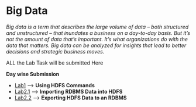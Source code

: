 # Big Data
*Big data is a term that describes the large volume of data – both structured and unstructured – that inundates a business on a day-to-day basis. But it’s not the amount of data that’s important. It’s what organizations do with the data that matters. Big data can be analyzed for insights that lead to better decisions and strategic business moves.*

ALL the Lab Task will be submitted Here

**Day wise Submission**
* [Lab1](https://github.com/nileshsingal/BigData/blob/master/Lab1/Day1.md) --> **Using HDFS Commands**
* [Lab2.1](https://github.com/nileshsingal/BigData/blob/master/Lab2/Lab2.1%20Import.md) --> **Importing RDBMS Data into HDFS**
* [Lab2.2](https://github.com/nileshsingal/BigData/blob/master/Lab2/Lab2.2%20Export.md) --> **Exporting HDFS Data to an RDBMS**
